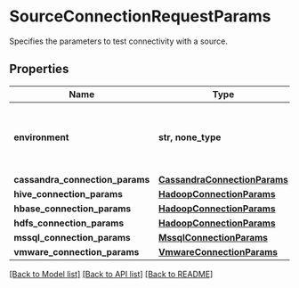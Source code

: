 # SourceConnectionRequestParams

Specifies the parameters to test connectivity with a source.

## Properties
Name | Type | Description | Notes
------------ | ------------- | ------------- | -------------
**environment** | **str, none_type** | Specifies the environment type of the Protection Source. | 
**cassandra_connection_params** | [**CassandraConnectionParams**](CassandraConnectionParams.md) |  | [optional] 
**hive_connection_params** | [**HadoopConnectionParams**](HadoopConnectionParams.md) |  | [optional] 
**hbase_connection_params** | [**HadoopConnectionParams**](HadoopConnectionParams.md) |  | [optional] 
**hdfs_connection_params** | [**HadoopConnectionParams**](HadoopConnectionParams.md) |  | [optional] 
**mssql_connection_params** | [**MssqlConnectionParams**](MssqlConnectionParams.md) |  | [optional] 
**vmware_connection_params** | [**VmwareConnectionParams**](VmwareConnectionParams.md) |  | [optional] 

[[Back to Model list]](../README.md#documentation-for-models) [[Back to API list]](../README.md#documentation-for-api-endpoints) [[Back to README]](../README.md)


